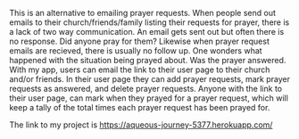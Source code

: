 This is an alternative to emailing prayer requests.  When people send out emails to their church/friends/family listing their requests for prayer, there is a lack of two way communication.  An email gets sent out but often there is no response.  Did anyone pray for them?  Likewise when prayer request emails are recieved, there is usually no follow up.  One wonders what happened with the situation being prayed about.  Was the prayer answered.  With my app, users can email the link to their user page to their church and/or friends.  In their user page they can add prayer requests, mark prayer requests as answered, and delete prayer requests.  Anyone with the link to their user page, can mark when they prayed for a prayer request, which will keep a tally of the total times each prayer request has been prayed for.

The link to my project is https://aqueous-journey-5377.herokuapp.com/

